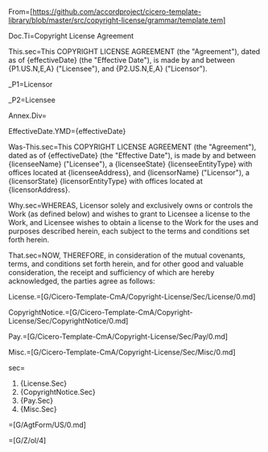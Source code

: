 From=[https://github.com/accordproject/cicero-template-library/blob/master/src/copyright-license/grammar/template.tem]

Doc.Ti=Copyright License Agreement

This.sec=This COPYRIGHT LICENSE AGREEMENT (the "Agreement"), dated as of {effectiveDate} (the "Effective Date"), is made by and between {P1.US.N,E,A} ("Licensee"), and {P2.US.N,E,A} ("Licensor").

_P1=Licensor

_P2=Licensee

Annex.Div=</i>

EffectiveDate.YMD={effectiveDate}


Was-This.sec=This COPYRIGHT LICENSE AGREEMENT (the "Agreement"), dated as of {effectiveDate} (the "Effective Date"), is made by and between {licenseeName} ("Licensee"), a {licenseeState} {licenseeEntityType} with offices located at {licenseeAddress}, and {licensorName} ("Licensor"), a {licensorState} {licensorEntityType} with offices located at {licensorAddress}.

Why.sec=WHEREAS, Licensor solely and exclusively owns or controls the Work (as defined below) and wishes to grant to Licensee a license to the Work, and Licensee wishes to obtain a license to the Work for the uses and purposes described herein, each subject to the terms and conditions set forth herein.

That.sec=NOW, THEREFORE, in consideration of the mutual covenants, terms, and conditions set forth herein, and for other good and valuable consideration, the receipt and sufficiency of which are hereby acknowledged, the parties agree as follows:

License.=[G/Cicero-Template-CmA/Copyright-License/Sec/License/0.md]

CopyrightNotice.=[G/Cicero-Template-CmA/Copyright-License/Sec/CopyrightNotice/0.md]

Pay.=[G/Cicero-Template-CmA/Copyright-License/Sec/Pay/0.md]

Misc.=[G/Cicero-Template-CmA/Copyright-License/Sec/Misc/0.md]

sec=<ol class="secs-and"><li>{License.Sec}<li>{CopyrightNotice.Sec}<li>{Pay.Sec}<li>{Misc.Sec}</ol>

=[G/AgtForm/US/0.md]

=[G/Z/ol/4]